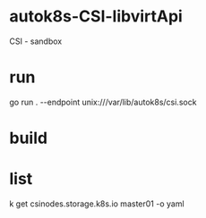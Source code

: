 # autok8s-CSI-libvirtApi
CSI - sandbox

# run
go run . --endpoint unix:///var/lib/autok8s/csi.sock

# build

# list

k get csinodes.storage.k8s.io master01 -o yaml
